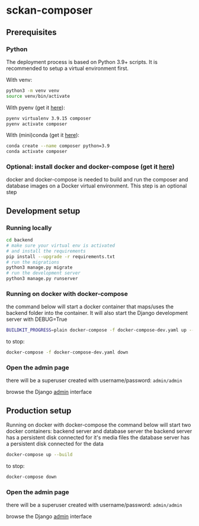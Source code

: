# sckan-composer

## Prerequisites

### Python

The deployment process is based on Python 3.9+ scripts. It is recommended to setup a virtual
environment first.

With venv:
```bash
python3 -m venv venv
source venv/bin/activate
```

With pyenv (get it [here](https://github.com/pyenv/pyenv)):
```bash
pyenv virtualenv 3.9.15 composer
pyenv activate composer
```

With (mini)conda (get it [here](https://docs.conda.io/en/latest/miniconda.html)):
```bash
conda create --name composer python=3.9
conda activate composer
```


### Optional: install docker and docker-compose (get it [here](https://docs.docker.com/get-docker/))

docker and docker-compose is needed to build and run the composer and
database images on a Docker virtual environment.
This step is an optional step



## Development setup

### Running locally
```bash
cd backend
# make sure your virtual env is activated
# and install the requirements
pip install --upgrade -r requirements.txt
# run the migrations
python3 manage.py migrate
# run the development server
python3 manage.py runserver
```

### Running on docker with docker-compose
the command below will start a docker container that maps/uses the backend folder
into the container. It will also start the Django development server with DEBUG=True

```bash
BUILDKIT_PROGRESS=plain docker-compose -f docker-compose-dev.yaml up --build
```

to stop:
```bash
docker-compose -f docker-compose-dev.yaml down
```

### Open the admin page
there will be a superuser created with username/password: `admin/admin`

browse the Django [admin](http://127.0.0.1:8000/admin/) interface


## Production setup

Running on docker with docker-compose
the command below will start two docker containers: backend server and database server
the backend server has a persistent disk connected for it's media files
the database server has a persistent disk connected for the data

```bash
docker-compose up --build
```

to stop:
```bash
docker-compose down
```

### Open the admin page
there will be a superuser created with username/password: `admin/admin`

browse the Django [admin](http://127.0.0.1:8000/admin/) interface
